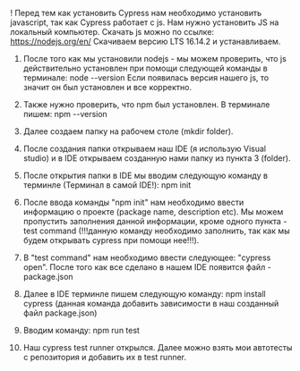 ! Перед тем как установить Cypress нам необходимо установить javascript, так как Cypress работает с js.
Нам нужно установить JS на локальный компьютер. Скачать js можно по ссылке: https://nodejs.org/en/
Скачиваем версию LTS 16.14.2 и устанавливаем.


1) После того как мы установили nodejs - мы можем проверить, что js действительно установлен при помощи следующей команды в терминале: node --version
Если появилась версия нашего js, то значит он был установлен и все корректно.

2) Также нужно проверить, что npm был установлен. В терминале пишем: npm --version

3) Далее создаем папку на рабочем столе (mkdir folder).

4) После создания папки открываем наш IDE (я использую Visual studio) и в IDE открываем созданную нами папку из пункта 3 (folder).

5) После открытия папки в IDE мы вводим следующую команду в терминле (Терминал в самой IDE!): npm init

6) После ввода команды "npm init" нам необходимо ввести информацию о проекте (package name, description etc).
Мы можем пропустить заполнения данной информации, кроме одного пункта - test command (!!!данную команду необходимо заполнить, так как мы будем открывать cypress при помощи нее!!!). 

7) В "test command" нам необходимо ввести следующее: "cypress open".
После того как все сделано в нашем IDE появится файл - package.json

8) Далее в IDE терминле пишем следующую команду: npm install cypress (данная команда добавить зависимости в наш созданный файл package.json)

9) Вводим команду: npm run test

10) Наш cypress test runner открылся. Далее можно взять мои автотесты с репозитория и добавить их в test runner.
